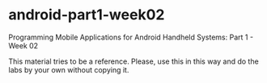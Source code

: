 # android-part1-week02
Programming Mobile Applications for Android Handheld Systems: Part 1 - Week 02

This material tries to be a reference. Please, use this in this way and do the labs by your own without copying it.
